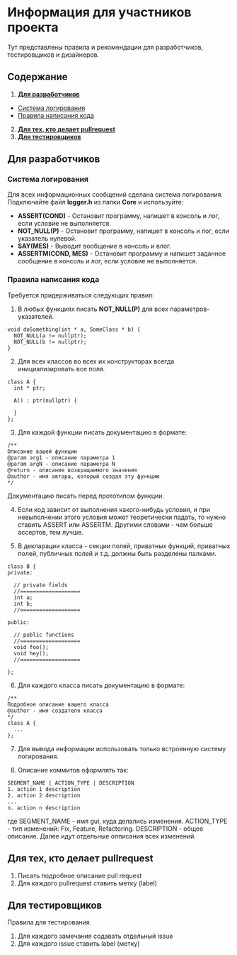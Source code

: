# Информация для участников проекта

Тут представлены правила и рекомендации для разработчиков, тестировщиков и дизайнеров.

## Содержание
1. [**Для разработчиков**](https://github.com/timattt/Project-Cognitia-II/blob/main/About/forContributors.md#%D0%B4%D0%BB%D1%8F-%D1%80%D0%B0%D0%B7%D1%80%D0%B0%D0%B1%D0%BE%D1%82%D1%87%D0%B8%D0%BA%D0%BE%D0%B2)
* [Система логирования](https://github.com/timattt/Project-Cognitia-II/blob/main/About/forContributors.md#%D1%81%D0%B8%D1%81%D1%82%D0%B5%D0%BC%D0%B0-%D0%BB%D0%BE%D0%B3%D0%B8%D1%80%D0%BE%D0%B2%D0%B0%D0%BD%D0%B8%D1%8F)
* [Правила написания кода](https://github.com/timattt/Project-Cognitia-II/blob/main/About/forContributors.md#%D0%BF%D1%80%D0%B0%D0%B2%D0%B8%D0%BB%D0%B0-%D0%BD%D0%B0%D0%BF%D0%B8%D1%81%D0%B0%D0%BD%D0%B8%D1%8F-%D0%BA%D0%BE%D0%B4%D0%B0)
2. [**Для тех, кто делает pullrequest**](https://github.com/timattt/Project-Cognitia-II/blob/main/About/forContributors.md#%D0%BF%D1%80%D0%BE-pullrequest)
3. [**Для тестировщиков**](https://github.com/timattt/Project-Cognitia-II/blob/main/About/forContributors.md#%D0%B4%D0%BB%D1%8F-%D1%82%D0%B5%D1%81%D1%82%D0%B8%D1%80%D0%BE%D0%B2%D1%89%D0%B8%D0%BA%D0%BE%D0%B2)

## Для разработчиков

### Система логирования

Для всех информационных сообщений сделана система логирования. Подключайте файл **logger.h** из папки **Core** и используйте:

* **ASSERT(COND)** - Остановит программу, напишет в консоль и лог, если условие не выполняется.
* **NOT_NULL(P)** - Остановит программу, напишет в консоль и лог, если указатель нулевой.
* **SAY(MES)** - Выводит вообщение в консоль и влог.
* **ASSERTM(COND, MES)** - Остановит программу и напишет заданное сообщение в консоль и лог, если условие не выполняется. 

### Правила написания кода

Требуется придерживаться следующих правил:

1. В любых функциях писать **NOT_NULL(P)** для всех параметров-указателей.

```
void doSomething(int * a, SomeClass * b) {
  NOT_NULL(a != nullptr);
  NOT_NULL(b != nullptr);
}
```

2. Для всех классов во всех их конструкторах всегда инициализировать все поля.

```
class A {
  int * ptr;
  
  A() : ptr(nullptr) {
    
  }
};
```

3. Для каждой функции писать документацию в формате:
```
/**
Описание вашей функции
@param arg1 - описание параметра 1
@param argN - описание параметра N
@return - описание возвращаемого значения
@author - имя автора, который создал эту функцию
*/
```
Документацию писать перед прототипом функции.

4. Если код зависит от выполнения какого-нибудь условия, и при невыполнении этого условия может теоретически падать, то нужно ставить ASSERT или ASSERTM.
Другими словами - чем больше ассертов, тем лучше.

5. В декларации класса - секции полей, приватных функций, приватных полей, публичных полей и т.д. должны быть разделены палками.

```
class B {
private:

  // private fields
  //===================
  int a;
  int b;
  //===================
  
public:
  
  // public functions
  //===================
  void foo();
  void hey();
  //===================
  
};
```

6. Для каждого класса писать документацию в формате:

```
/**
Подробное описание вашего класса
@author - имя создателя класса
*/
class A {
  ...
};
```

7. Для вывода информации использовать только встроенную систему логирования.

8. Описание коммитов оформлять так: 

```
SEGMENT_NAME | ACTION_TYPE | DESCRIPTION
1. action 1 description
2. action 2 description
...
n. action n description
```

где SEGMENT_NAME - имя gui, куда делались изменения.
    ACTION_TYPE - тип изменений: Fix, Feature, Refactoring.
    DESCRIPTION - общее описание. 
    Далее идут отдельные опписания всех изменений.

## Для тех, кто делает pullrequest

1. Писать подробное описание pull request
2. Для каждого pullrequest ставить метку (label)

## Для тестировщиков

Правила для тестирования.

1. Для каждого замечания содавать отдельный issue
2. Для каждого issue ставить label (метку)



